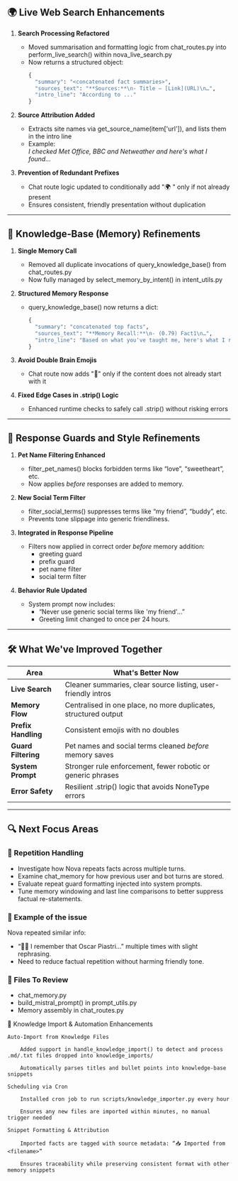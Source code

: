 ## 🌍 Live Web Search Enhancements

1. **Search Processing Refactored**  
   - Moved summarisation and formatting logic from chat_routes.py into perform_live_search() within nova_live_search.py  
   - Now returns a structured object:
     ```python
     {
       "summary": "<concatenated fact summaries>",
       "sources_text": "**Sources:**\n- Title — [Link](URL)\n…",
       "intro_line": "According to ..."
     }
     ```

2. **Source Attribution Added**  
   - Extracts site names via get_source_name(item['url']), and lists them in the intro line  
   - Example:  
     _I checked Met Office, BBC and Netweather and here's what I found..._

3. **Prevention of Redundant Prefixes**  
   - Chat route logic updated to conditionally add "🌍 " only if not already present  
   - Ensures consistent, friendly presentation without duplication

---

## 🧠 Knowledge‑Base (Memory) Refinements

1. **Single Memory Call**  
   - Removed all duplicate invocations of query_knowledge_base() from chat_routes.py  
   - Now fully managed by select_memory_by_intent() in intent_utils.py

2. **Structured Memory Response**  
   - query_knowledge_base() now returns a dict:
     ```python
     {
       "summary": "concatenated top facts",
       "sources_text": "**Memory Recall:**\n- (0.79) Fact1\n…",
       "intro_line": "Based on what you've taught me, here's what I remember:"
     }
     ```

3. **Avoid Double Brain Emojis**  
   - Chat route now adds "🧠" only if the content does not already start with it

4. **Fixed Edge Cases in .strip() Logic**  
   - Enhanced runtime checks to safely call .strip() without risking errors  

---

## 💬 Response Guards and Style Refinements

1. **Pet Name Filtering Enhanced**  
   - filter_pet_names() blocks forbidden terms like “love”, “sweetheart”, etc.  
   - Now applies _before_ responses are added to memory.

2. **New Social Term Filter**  
   - filter_social_terms() suppresses terms like “my friend”, “buddy”, etc.  
   - Prevents tone slippage into generic friendliness.

3. **Integrated in Response Pipeline**  
   - Filters now applied in correct order _before_ memory addition:
     - greeting guard
     - prefix guard
     - pet name filter
     - social term filter

4. **Behavior Rule Updated**  
   - System prompt now includes:
     - “Never use generic social terms like 'my friend'...”
     - Greeting limit changed to once per 24 hours.

---

## 🛠️ What We've Improved Together

| Area             | What's Better Now                                                  |
|------------------|---------------------------------------------------------------------|
| **Live Search**  | Cleaner summaries, clear source listing, user-friendly intros      |
| **Memory Flow**  | Centralised in one place, no more duplicates, structured output    |
| **Prefix Handling** | Consistent emojis with no doubles                                 |
| **Guard Filtering** | Pet names and social terms cleaned _before_ memory saves         |
| **System Prompt** | Stronger rule enforcement, fewer robotic or generic phrases       |
| **Error Safety** | Resilient .strip() logic that avoids NoneType errors               |

---

## 🔍 Next Focus Areas

### 🔁 Repetition Handling
- Investigate how Nova repeats facts across multiple turns.
- Examine chat_memory for how previous user and bot turns are stored.
- Evaluate repeat guard formatting injected into system prompts.
- Tune memory windowing and last line comparisons to better suppress factual re-statements.

### 🧪 Example of the issue
Nova repeated similar info:
- “🧠🧠 I remember that Oscar Piastri...” multiple times with slight rephrasing.
- Need to reduce factual repetition without harming friendly tone.

### 📂 Files To Review
- chat_memory.py
- build_mistral_prompt() in prompt_utils.py
- Memory assembly in chat_routes.py


💾 Knowledge Import & Automation Enhancements

    Auto‑Import from Knowledge Files

        Added support in handle_knowledge_import() to detect and process .md/.txt files dropped into knowledge_imports/

        Automatically parses titles and bullet points into knowledge‑base snippets

    Scheduling via Cron

        Installed cron job to run scripts/knowledge_importer.py every hour

        Ensures any new files are imported within minutes, no manual trigger needed

    Snippet Formatting & Attribution

        Imported facts are tagged with source metadata: “📥 Imported from <filename>”

        Ensures traceability while preserving consistent format with other memory snippets
